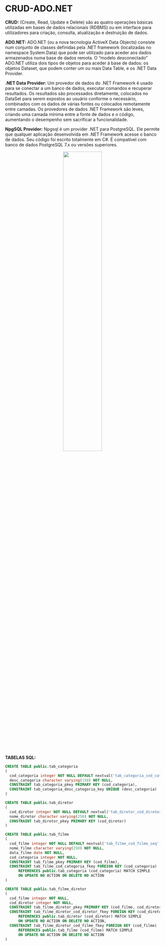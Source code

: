 # CRUD-ADO.NET

**CRUD:** (Create, Read, Update e Delete) são as quatro operações básicas utilizadas em bases de dados relacionais (RDBMS) ou em interface para utilizadores para criação, consulta, atualização e destruição de dados. 

**ADO.NET:** ADO.NET (ou a nova tecnologia ActiveX Data Objects) consiste num conjunto de classes definidas pela .NET framework (localizadas no namespace System.Data) que pode ser utilizado para aceder aos dados armazenados numa base de dados remota.
O “modelo desconectado” ADO.NET utiliza dois tipos de objetos para aceder à base de dados: os objetos Dataset, que podem conter um ou mais Data Table, e os .NET Data Provider.

**.NET Data Provider:** Um provedor de dados do .NET Framework é usado para se conectar a um banco de dados, executar comandos e recuperar resultados. Os resultados são processados diretamente, colocados no DataSet para serem expostos ao usuário conforme o necessário, combinados com os dados de várias fontes ou colocados remotamente entre camadas. Os provedores de dados .NET Framework são leves, criando uma camada mínima entre a fonte de dados e o código, aumentando o desempenho sem sacrificar a funcionalidade.

**NpgSQL Provider:** Npgsql é um provider .NET para PostgreSQL. Ele permite que qualquer aplicação desenvolvida em .NET Framework acesse o banco de dados. Seu código foi escrito totalmente em C#. É compatível com banco de dados PostgreSQL 7.x ou versões superiores.

<p align="center">

<img src="https://image.slidesharecdn.com/ado-160824160940/95/adonet-tutorial-5-638.jpg?cb=1472055843" width="50%" height="50%"/>

</p>

**TABELAS SQL:**

```SQL
CREATE TABLE public.tab_categoria
(
  cod_categoria integer NOT NULL DEFAULT nextval('tab_categoria_cod_categoria_seq'::regclass),
  desc_categoria character varying(150) NOT NULL,
  CONSTRAINT tab_categoria_pkey PRIMARY KEY (cod_categoria),
  CONSTRAINT tab_categoria_desc_categoria_key UNIQUE (desc_categoria)
)
```
```SQL
CREATE TABLE public.tab_diretor
(
  cod_diretor integer NOT NULL DEFAULT nextval('tab_diretor_cod_diretor_seq'::regclass),
  nome_diretor character varying(250) NOT NULL,
  CONSTRAINT tab_diretor_pkey PRIMARY KEY (cod_diretor)
)
```

```SQL
CREATE TABLE public.tab_filme
(
  cod_filme integer NOT NULL DEFAULT nextval('tab_filme_cod_filme_seq'::regclass),
  nome_filme character varying(250) NOT NULL,
  data_filme date NOT NULL,
  cod_categoria integer NOT NULL,
  CONSTRAINT tab_filme_pkey PRIMARY KEY (cod_filme),
  CONSTRAINT tab_filme_cod_categoria_fkey FOREIGN KEY (cod_categoria)
      REFERENCES public.tab_categoria (cod_categoria) MATCH SIMPLE
      ON UPDATE NO ACTION ON DELETE NO ACTION
)
```

```SQL
CREATE TABLE public.tab_filme_diretor
(
  cod_filme integer NOT NULL,
  cod_diretor integer NOT NULL,
  CONSTRAINT tab_filme_diretor_pkey PRIMARY KEY (cod_filme, cod_diretor),
  CONSTRAINT tab_filme_diretor_cod_diretor_fkey FOREIGN KEY (cod_diretor)
      REFERENCES public.tab_diretor (cod_diretor) MATCH SIMPLE
      ON UPDATE NO ACTION ON DELETE NO ACTION,
  CONSTRAINT tab_filme_diretor_cod_filme_fkey FOREIGN KEY (cod_filme)
      REFERENCES public.tab_filme (cod_filme) MATCH SIMPLE
      ON UPDATE NO ACTION ON DELETE NO ACTION
)
```

